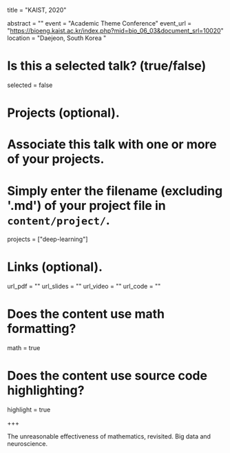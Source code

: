 title = "KAIST, 2020"

abstract = ""
event = "Academic Theme Conference"
event_url = "https://bioeng.kaist.ac.kr/index.php?mid=bio_06_03&document_srl=10020"
location = "Daejeon, South Korea "

# Is this a selected talk? (true/false)
selected = false

# Projects (optional).
#   Associate this talk with one or more of your projects.
#   Simply enter the filename (excluding '.md') of your project file in `content/project/`.
projects = ["deep-learning"]

# Links (optional).
url_pdf = "" 
url_slides = ""
url_video = ""
url_code = ""

# Does the content use math formatting?
math = true

# Does the content use source code highlighting?
highlight = true

+++

The unreasonable effectiveness of mathematics, revisited. Big data and neuroscience.
